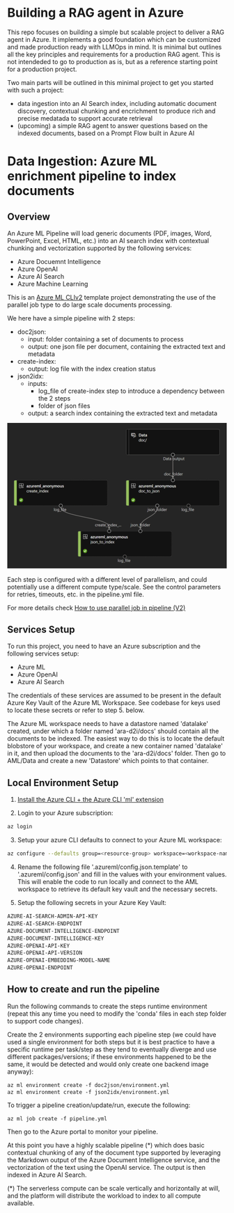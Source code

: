 # Building a RAG agent in Azure

This repo focuses on building a simple but scalable project to deliver a RAG agent in Azure. It implements a good foundation which can be customized and made production ready with LLMOps in mind. It is minimal but outlines all the key principles and requirements for a production RAG agent. This is not intendeded to go to production as is, but as a reference starting point for a production project.

Two main parts will be outlined in this minimal project to get you started with such a project:
- data ingestion into an AI Search index, including automatic document discovery, contextual chunking and encrichment to produce rich and precise medatada to support accurate retrieval
- (upcoming) a simple RAG agent to answer questions based on the indexed documents, based on a Prompt Flow built in Azure AI

# Data Ingestion: Azure ML enrichment pipeline to index documents

## Overview

An Azure ML Pipeline will load generic documents (PDF, images, Word, PowerPoint, Excel, HTML, etc.) into an AI search index with contextual chunking and vectorization supported by the following services:
- Azure Docuemnt Intelligence
- Azure OpenAI
- Azure AI Search
- Azure Machine Learning

This is an [Azure ML CLIv2](https://learn.microsoft.com/en-us/azure/machine-learning/how-to-configure-cli?view=azureml-api-2&tabs=public) template project demonstrating the use of the parallel job type to do large scale documents processing.

We here have a simple pipeline with 2 steps:
- doc2json:
	- input: folder containing a set of documents to process
	- output: one json file per document, containing the extracted text and metadata
- create-index:
	- output: log file with the index creation status
- json2idx:
	- inputs:
	  - log_file of create-index step to introduce a dependency between the 2 steps
	  - folder of json files
	- output: a search index containing the extracted text and metadata

![pipeline](pipelines/docs-to-index/doc/pipeline.png)

Each step is configured with a different level of parallelism, and could potentially use a different compute type/scale. See the control parameters for retries, timeouts, etc. in the pipeline.yml file.

For more details check [How to use parallel job in pipeline (V2)](https://learn.microsoft.com/en-us/azure/machine-learning/how-to-use-parallel-job-in-pipeline?tabs=cliv2)

## Services Setup

To run this project, you need to have an Azure subscription and the following services setup:
- Azure ML
- Azure OpenAI
- Azure AI Search

The credentials of these services are assumed to be present in the default Azure Key Vault of the Azure ML Workspace. See codebase for keys used to locate these secrets or refer to step 5. below.

The Azure ML workspace needs to have a datastore named 'datalake' created, under which a folder named 'ara-d2i/docs' should contain all the documents to be indexed. The easiest way to do this is to locate the default blobstore of your workspace, and create a new container named 'datalake' in it, and then upload the documents to the 'ara-d2i/docs' folder. Then go to AML/Data and create a new 'Datastore' which points to that container.

## Local Environment Setup

1. [Install the Azure CLI + the Azure CLI 'ml' extension](https://docs.microsoft.com/en-us/azure/machine-learning/how-to-configure-cli?tabs=public)

2. Login to your Azure subscription:
```bash
az login
```

3. Setup your azure CLI defaults to connect to your Azure ML workspace:
```bash
az configure --defaults group=<resource-group> workspace=<workspace-name> region=<region>
```

4. Rename the following file '.azureml/config.json.template' to '.azureml/config.json' and fill in the values with your environment values. This will enable the code to run locally and connect to the AML workspace to retrieve its default key vault and the necessary secrets.

5. Setup the following secrets in your Azure Key Vault:
```bash
AZURE-AI-SEARCH-ADMIN-API-KEY
AZURE-AI-SEARCH-ENDPOINT
AZURE-DOCUMENT-INTELLIGENCE-ENDPOINT
AZURE-DOCUMENT-INTELLIGENCE-KEY
AZURE-OPENAI-API-KEY
AZURE-OPENAI-API-VERSION
AZURE-OPENAI-EMBEDDING-MODEL-NAME
AZURE-OPENAI-ENDPOINT
```

## How to create and run the pipeline

Run the following commands to create the steps runtime environment (repeat this any time you need to modify the 'conda' files in each step folder to support code changes).

Create the 2 environments supporting each pipeline step (we could have used a single environment for both steps but it is best practice to have a specific runtime per task/step as they tend to eventually diverge and use different packages/versions; if these environments happened to be the same, it would be detected and would only create one backend image anyway):
```
az ml environment create -f doc2json/environment.yml
az ml environment create -f json2idx/environment.yml
```
To trigger a pipeline creation/update/run, execute the following:

```
az ml job create -f pipeline.yml
```
Then go to the Azure portal to monitor your pipeline.

At this point you have a highly scalable pipeline (*) which does basic contextual chunking of any of the document type supported by leveraging the Markdown output of the Azure Document Intelligence service, and the vectorization of the text using the OpenAI service. The output is then indexed in Azure AI Search.

(*) The serverless compute can be scale vertically and horizontally at will, and the platform will distribute the workload to index to all compute available.